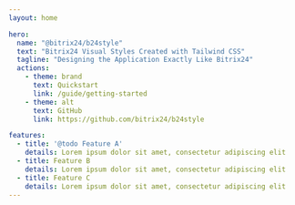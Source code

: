 ```yaml
---
layout: home

hero:
  name: "@bitrix24/b24style"
  text: "Bitrix24 Visual Styles Created with Tailwind CSS"
  tagline: "Designing the Application Exactly Like Bitrix24"
  actions:
    - theme: brand
      text: Quickstart
      link: /guide/getting-started
    - theme: alt
      text: GitHub
      link: https://github.com/bitrix24/b24style

features:
  - title: '@todo Feature A'
    details: Lorem ipsum dolor sit amet, consectetur adipiscing elit
  - title: Feature B
    details: Lorem ipsum dolor sit amet, consectetur adipiscing elit
  - title: Feature C
    details: Lorem ipsum dolor sit amet, consectetur adipiscing elit
---
```


